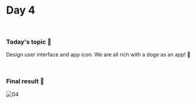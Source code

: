 # Day 4

&nbsp;

### Today's topic 🎯
Design user interface and app icon. We are all rich with a doge as an app! 🐶

&nbsp;

### Final result 🎉
![04](https://user-images.githubusercontent.com/110282927/181903519-8a6bc7c3-7ef7-4472-958c-cda967f56189.png)
